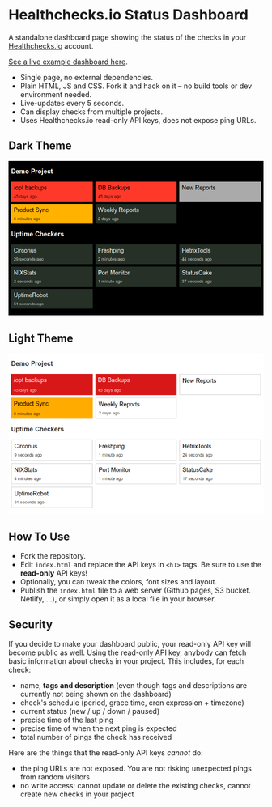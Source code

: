 # Healthchecks.io Status Dashboard

A standalone dashboard page showing the status of the checks in your [Healthchecks.io](https://healthchecks.io)
account.

[See a live example dashboard here](https://cuu508.github.io/).

* Single page, no external dependencies.
* Plain HTML, JS and CSS. Fork it and hack on it – no build tools or dev environment needed.
* Live-updates every 5 seconds.
* Can display checks from multiple projects.
* Uses Healthchecks.io read-only API keys, does not expose ping URLs.


## Dark Theme

![Dark THeme](/docs/theme-dark.png?raw=true "Dark Theme")

## Light Theme

![Light THeme](/docs/theme-light.png?raw=true "Light Theme")


## How To Use

* Fork the repository.
* Edit `index.html` and replace the API keys in `<h1>` tags. Be sure to use the
**read-only** API keys!
* Optionally, you can tweak the colors, font sizes and layout.
* Publish the `index.html` file to a web server (Github pages, S3 bucket.
Netlify, ...), or simply open it as a local file in your browser.

## Security

If you decide to make your dashboard public, your read-only API key will
become public as well. Using the read-only API key, anybody can fetch basic information
about checks in your project. This includes, for each check:

* name, **tags and description** (even though tags and descriptions are currently not
being shown on the dashboard)
* check's schedule (period, grace time, cron expression + timezone)
* current status (new / up / down / paused)
* precise time of the last ping
* precise time of when the next ping is expected
* total number of pings the check has received

Here are the things that the read-only API keys *cannot* do:

* the ping URLs are not exposed. You are not risking unexpected pings from random visitors
* no write access: cannot update or delete the existing checks, cannot create new checks
in your project
